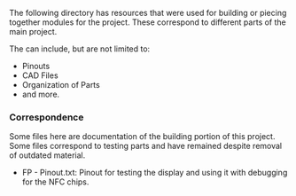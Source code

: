 The following directory has resources that were used for building or piecing together modules for the project. These correspond to different parts of the main project.

The can include, but are not limited to:
- Pinouts
- CAD Files
- Organization of Parts
- and more.

### Correspondence
Some files here are documentation of the building portion of this project. Some files correspond to testing parts and have remained despite removal of outdated material.
- FP - Pinout.txt: Pinout for testing the display and using it with debugging for the NFC chips.